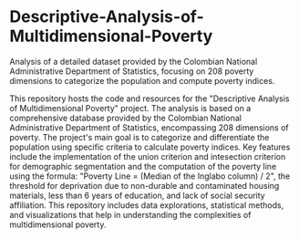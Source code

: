 # Descriptive-Analysis-of-Multidimensional-Poverty
Analysis of a detailed dataset provided by the Colombian National Administrative Department of Statistics, focusing on 208 poverty dimensions to categorize the population and compute poverty indices.

This repository hosts the code and resources for the "Descriptive Analysis of Multidimensional Poverty" project. The analysis is based on a comprehensive database provided by the Colombian National Administrative Department of Statistics, encompassing 208 dimensions of poverty. The project's main goal is to categorize and differentiate the population using specific criteria to calculate poverty indices. Key features include the implementation of the union criterion and intesection criterion for demographic segmentation and the computation of the poverty line using the formula: "Poverty Line = (Median of the Inglabo column) / 2", the threshold for deprivation due to non-durable and contaminated housing materials, less than 6 years of education, and lack of social security affiliation. This repository includes data explorations, statistical methods, and visualizations that help in understanding the complexities of multidimensional poverty.

